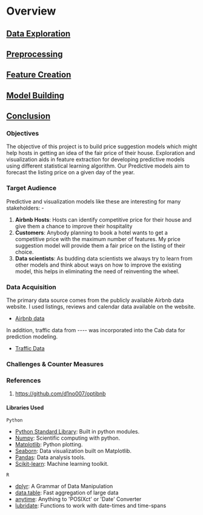 # Overview

## [Data Exploration](data_exploration/exploration.md)

## [Preprocessing](preprocessing/cleaning.md)

## [Feature Creation](feature_creation/features.md)

## [Model Building](model_building/model.md)

## [Conclusion](conclusion/conclusion.md) 

### Objectives

The objective of this project is to build price suggestion models which might help hosts in getting an idea of the fair price of their house. Exploration and visualization aids in feature extraction for developing predictive models using different statistical learning algorithm. Our Predictive models aim to forecast the listing price on a given day of the year.

### Target Audience

Predictive and visualization models like these are interesting for many stakeholders: -
1.	**Airbnb Hosts**: Hosts can identify competitive price for their house and give them a chance to improve their hospitality 
2.	**Customers**: Anybody planning to book a hotel wants to get a competitive price with the maximum number of features. My price suggestion model will provide them a fair price on the listing of their choice.
3.	**Data scientists**: As budding data scientists we always try to learn from other models and think about ways on how to improve the existing model, this helps in eliminating the need of reinventing the wheel.

### Data Acquisition

The primary data source comes from the publicly available Airbnb data website. I used listings, reviews and calendar data available on the website.

* [Airbnb data](http://insideairbnb.com/get-the-data.html)

In addition, traffic data from ---- was incorporated into the Cab data for prediction modeling.

* [Traffic Data]()

### Challenges & Counter Measures


### References
1. https://github.com/d1no007/optibnb

#### Libraries Used

`Python`
* [Python Standard Library](https://docs.python.org/2/library/): Built in python modules.
* [Numpy](http://www.numpy.org/): Scientific computing with python.
* [Matplotlib](http://matplotlib.org/): Python plotting.
* [Seaborn](http://seaborn.pydata.org/): Data visualization built on Matplotlib.
* [Pandas](http://pandas.pydata.org/): Data analysis tools.
* [Scikit-learn](http://scikit-learn.org/stable/): Machine learning toolkit.

`R`
* [dplyr](https://cran.r-project.org/web/packages/dplyr/dplyr.pdf): A Grammar of Data Manipulation
* [data.table](https://cran.r-project.org/web/packages/data.table/data.table.pdf): Fast aggregation of large data
* [anytime](https://cran.r-project.org/web/packages/anytime/anytime.pdf): Anything to 'POSIXct' or 'Date' Converter
* [lubridate](https://cran.r-project.org/web/packages/lubridate/lubridate.pdf): Functions to work with date-times and time-spans

